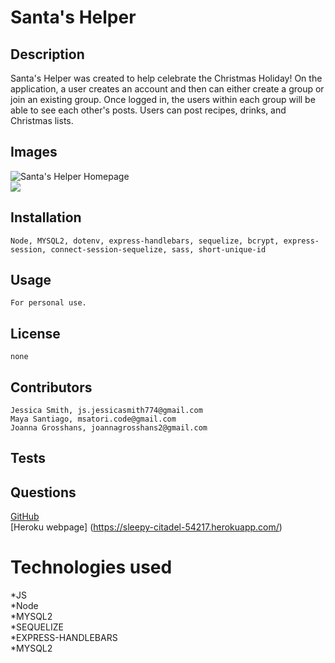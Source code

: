 # Santa's Helper

## Description
Santa's Helper was created to help celebrate the Christmas Holiday! On the application, a user creates an account and then can either create a group or join an existing group. Once logged in, the users within each group will be able to see each other's posts. Users can post recipes, drinks, and Christmas lists. 

## Images 
![Santa's Helper Homepage](./images/) <br>
![](./images/)

## Installation
    Node, MYSQL2, dotenv, express-handlebars, sequelize, bcrypt, express-session, connect-session-sequelize, sass, short-unique-id
## Usage
    For personal use.
## License
    none
## Contributors
    Jessica Smith, js.jessicasmith774@gmail.com
    Maya Santiago, msatori.code@gmail.com 
    Joanna Grosshans, joannagrosshans2@gmail.com

## Tests
    
## Questions
[GitHub](https://github.com/jess-smith49/santa's-helper) <br />
[Heroku webpage] (https://sleepy-citadel-54217.herokuapp.com/) <br />

# Technologies used
 *JS <br>
 *Node <br>
 *MYSQL2<br>
 *SEQUELIZE<br>
 *EXPRESS-HANDLEBARS<br>
 *MYSQL2